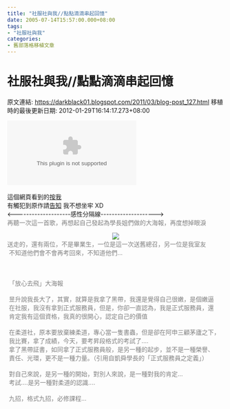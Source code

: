 ```yaml
---
title: "社服社與我//點點滴滴串起回憶"
date: 2005-07-14T15:57:00.000+08:00
tags: 
- "社服社與我"
categories:
- 舊部落格移植文章
---
```


# 社服社與我//點點滴滴串起回憶

原文連結: https://darkblack01.blogspot.com/2011/03/blog-post_127.html
移植時的最後更新日期: 2012-01-29T16:14:17.273+08:00

<embed allowscriptaccess="never" autostart="false" src="http://mms.blog.xuite.net/56/0c/12067215/blog_13366/dv/3403802/3403802.mp3" title="Windows Media Player" type="video/x-ms-wmv"></embed><br /><br />這個網頁看到的<a href="http://blog.xuite.net/allpass97/share/3403802#721546" target="new">按我</a><br />有觸犯到原作請<a href="mailto:dwatow@hotmail.com">告知</a> 我不想坐牢 XD<br />&lt;--------------------感性分隔線--------------------&gt;<br /><span class="Apple-style-span" style="color: grey;">再聽一次這一首歌，再想起自己發起為學長姐們做的大海報，再度想掉眼淚</span><br /><div class="separator" style="clear: both; text-align: center;"><a href="http://3.bp.blogspot.com/-m9nWeH_qY0E/Tmt-as-zjKI/AAAAAAAAAZU/SG-KMcOphqA/s1600/1124076320-%25E9%2580%2581%25E8%2588%258A%25E5%25A4%25A7%25E6%25B5%25B7%25E5%25A0%25B1.jpg" imageanchor="1" style="margin-left: 1em; margin-right: 1em;"><img border="0" src="http://3.bp.blogspot.com/-m9nWeH_qY0E/Tmt-as-zjKI/AAAAAAAAAZU/SG-KMcOphqA/s1600/1124076320-%25E9%2580%2581%25E8%2588%258A%25E5%25A4%25A7%25E6%25B5%25B7%25E5%25A0%25B1.jpg" /></a></div><span style="color: grey;">送走的，還有兩位，不是畢業生，一位是這一次送舊總召，另一位是我室友<br />&nbsp;不知道他們會不會再考回來，不知道他們...<br /></span><br /><a name='more'></a><span style="color: grey;"><br /><br />&nbsp;「放心去飛」大海報<br /><br />&nbsp;昱升說我長大了，其實，就算是我拿了黑帶，我還是覺得自己很嫩，是個嫩逼<br />&nbsp;在社服，我沒有拿到正式服務員，但是，你卻一直認為，我是正式服務員，還<br />&nbsp;肯定我有這個資格，我真的很開心，認定自己的價值<br /><br />&nbsp;在柔道社，原本要放棄練柔道，專心當一隻書蟲，但是卻在阿申三顧茅廬之下，<br />&nbsp;我比賽，拿了成績，今天，要考昇段格式的考試了....<br />&nbsp;拿了黑帶証書，如同拿了正式服務員般，是另一種的起步，並不是一種榮譽、<br />&nbsp;責任、光環，更不是一種力量。（引用自凱舜學長的「正式服務員之定義」）<br /><br />&nbsp;對自己來說，是另一種的開始，對別人來說，是一種對我的肯定...<br />&nbsp;考試....是另一種對柔道的認識....<br /><br />&nbsp;九招，格式九招，必修課程...<br /></span>
